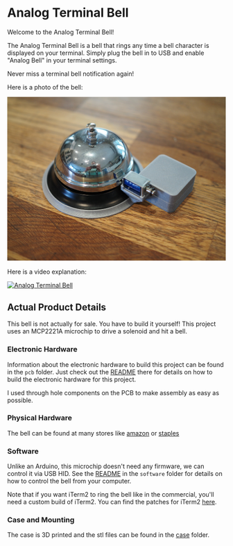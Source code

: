 # Analog Terminal Bell

Welcome to the Analog Terminal Bell!

The Analog Terminal Bell is a bell that rings any time a bell character is
displayed on your terminal.  Simply plug the bell in to USB and enable "Analog
Bell" in your terminal settings.

Never miss a terminal bell notification again!

Here is a photo of the bell:

![Analog Terminal Bell Photo](photos/a.jpeg)

Here is a video explanation:

[![Analog Terminal Bell](https://yt-embed.herokuapp.com/embed?v=uG8VpN6Z_YA)](https://www.youtube.com/watch?v=uG8VpN6Z_YA)

## Actual Product Details

This bell is not actually for sale.  You have to build it yourself!  This
project uses an MCP2221A microchip to drive a solenoid and hit a bell.

### Electronic Hardware

Information about the electronic hardware to build this project can be found in
the `pcb` folder.  Just check out the [README](pcb/README.md) there for details
on how to build the electronic hardware for this project.

I used through hole components on the PCB to make assembly as easy as possible.

### Physical Hardware

The bell can be found at many stores like [amazon](https://www.amzn.com/s?k=bell) or [staples](https://www.staples.com/call+bell/directory_call%2520bell)

### Software

Unlike an Arduino, this microchip doesn't need any firmware, we can control it
via USB HID.  See the [README](software/README.md) in the `software` folder for
details on how to control the bell from your computer.

Note that if you want iTerm2 to ring the bell like in the commercial, you'll
need a custom build of iTerm2.  You can find the patches for iTerm2
[here](https://github.com/tenderlove/iTerm2/tree/analog-terminal-bell).

### Case and Mounting

The case is 3D printed and the stl files can be found in the [case](case) folder.
